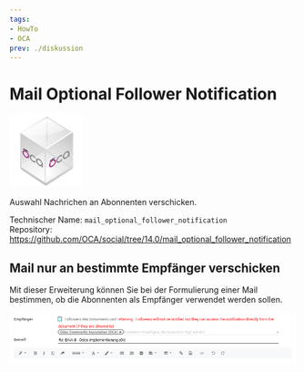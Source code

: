```yaml
---
tags:
- HowTo
- OCA
prev: ./diskussion
---
```

# Mail Optional Follower Notification
![icon_oca_app](assets/icon_oca_app.png)

Auswahl Nachrichen an Abonnenten verschicken.

Technischer Name: `mail_optional_follower_notification`\
Repository: <https://github.com/OCA/social/tree/14.0/mail_optional_follower_notification>

## Mail nur an bestimmte Empfänger verschicken

Mit dieser Erweiterung können Sie bei der Formulierung einer Mail bestimmen, ob die Abonnenten als Empfänger verwendet werden sollen.

![](assets/Mail%20optional%20follower%20notification.png)